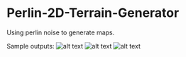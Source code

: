 # Perlin-2D-Terrain-Generator
Using perlin noise to generate maps.

Sample outputs:
![alt text](https://i.imgur.com/WvxlUsL.png)
![alt text](https://i.imgur.com/0oHLsml.png)
![alt text](https://i.imgur.com/Lus7VCy.png)
